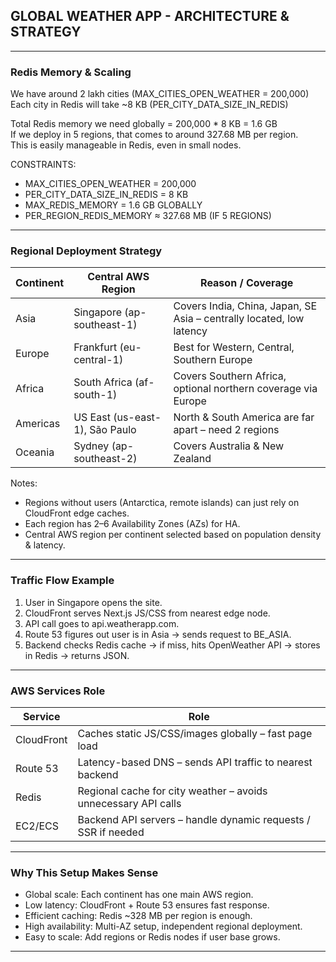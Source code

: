 
##   GLOBAL WEATHER APP - ARCHITECTURE & STRATEGY


---
### Redis Memory & Scaling

We have around 2 lakh cities (MAX_CITIES_OPEN_WEATHER = 200,000)  
Each city in Redis will take ~8 KB (PER_CITY_DATA_SIZE_IN_REDIS)  

Total Redis memory we need globally = 200,000 * 8 KB = 1.6 GB  
If we deploy in 5 regions, that comes to around 327.68 MB per region.  
This is easily manageable in Redis, even in small nodes.

CONSTRAINTS:
- MAX_CITIES_OPEN_WEATHER = 200,000
- PER_CITY_DATA_SIZE_IN_REDIS = 8 KB
- MAX_REDIS_MEMORY = 1.6 GB GLOBALLY
- PER_REGION_REDIS_MEMORY ≈ 327.68 MB (IF 5 REGIONS)

---
### Regional Deployment Strategy

| Continent    | Central AWS Region                  | Reason / Coverage                                                             |
|-------------|-----------------------------------|----------------------------------------------------------------------------------|
| Asia        | Singapore (ap-southeast-1)        | Covers India, China, Japan, SE Asia – centrally located, low latency             |
| Europe      | Frankfurt (eu-central-1)          | Best for Western, Central, Southern Europe                                       |
| Africa      | South Africa (af-south-1)         | Covers Southern Africa, optional northern coverage via Europe                    |
| Americas    | US East (us-east-1), São Paulo    | North & South America are far apart – need 2 regions                             |
| Oceania     | Sydney (ap-southeast-2)           | Covers Australia & New Zealand                                                   |

Notes:
- Regions without users (Antarctica, remote islands) can just rely on CloudFront edge caches.
- Each region has 2–6 Availability Zones (AZs) for HA.
- Central AWS region per continent selected based on population density & latency.

---
### Traffic Flow Example

1. User in Singapore opens the site.  
2. CloudFront serves Next.js JS/CSS from nearest edge node.  
3. API call goes to api.weatherapp.com.  
4. Route 53 figures out user is in Asia → sends request to BE_ASIA.  
5. Backend checks Redis cache → if miss, hits OpenWeather API → stores in Redis → returns JSON.

---
### AWS Services Role

| Service    | Role                                                           |
|------------|----------------------------------------------------------------|
| CloudFront | Caches static JS/CSS/images globally – fast page load          |
| Route 53   | Latency-based DNS – sends API traffic to nearest backend       |
| Redis      | Regional cache for city weather – avoids unnecessary API calls |
| EC2/ECS    | Backend API servers – handle dynamic requests / SSR if needed  |


---
### Why This Setup Makes Sense

- Global scale: Each continent has one main AWS region.  
- Low latency: CloudFront + Route 53 ensures fast response.  
- Efficient caching: Redis ~328 MB per region is enough.  
- High availability: Multi-AZ setup, independent regional deployment.  
- Easy to scale: Add regions or Redis nodes if user base grows.

---
